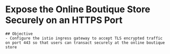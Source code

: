 # Expose the Online Boutique Store Securely on an HTTPS Port

```
## Objective
- Configure the istio ingress gateway to accept TLS encrypted traffic on port 443 so that users can transact securely at the online boutique store
```
